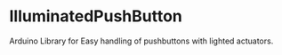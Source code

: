 
# IlluminatedPushButton

Arduino Library for Easy handling of pushbuttons with lighted actuators.


